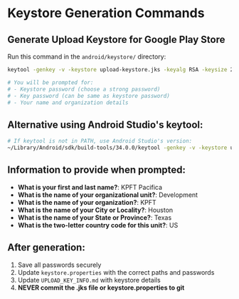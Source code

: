 # Keystore Generation Commands

## Generate Upload Keystore for Google Play Store

Run this command in the `android/keystore/` directory:

```bash
keytool -genkey -v -keystore upload-keystore.jks -keyalg RSA -keysize 2048 -validity 10000 -alias upload

# You will be prompted for:
# - Keystore password (choose a strong password)
# - Key password (can be same as keystore password)
# - Your name and organization details
```

## Alternative using Android Studio's keytool:
```bash
# If keytool is not in PATH, use Android Studio's version:
~/Library/Android/sdk/build-tools/34.0.0/keytool -genkey -v -keystore upload-keystore.jks -keyalg RSA -keysize 2048 -validity 10000 -alias upload
```

## Information to provide when prompted:
- **What is your first and last name?**: KPFT Pacifica
- **What is the name of your organizational unit?**: Development
- **What is the name of your organization?**: KPFT
- **What is the name of your City or Locality?**: Houston
- **What is the name of your State or Province?**: Texas
- **What is the two-letter country code for this unit?**: US

## After generation:
1. Save all passwords securely
2. Update `keystore.properties` with the correct paths and passwords
3. Update `UPLOAD_KEY_INFO.md` with keystore details
4. **NEVER commit the .jks file or keystore.properties to git**
